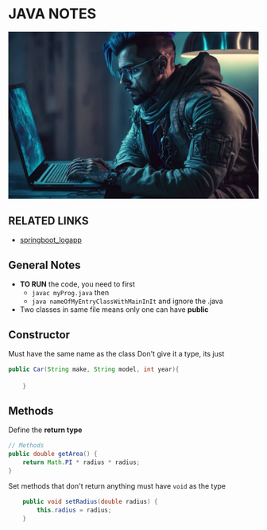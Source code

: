 # JAVA NOTES

![](image.png)

## RELATED LINKS 
  
- [springboot_logapp](https://github.com/murchie85/springboot_logapp)


## General Notes  

- **TO RUN** the code, you need to first 
    - `javac myProg.java` then
    - `java nameOfMyEntryClassWithMainInIt` and ignore the .java  
- Two classes in same file means only one can have **public**




## Constructor 

Must have the same name as the class
Don't give it a type, its just 


```java
public Car(String make, String model, int year){

	}
```


## Methods

Define the **return type**

```java
// Methods
public double getArea() {
    return Math.PI * radius * radius;
}
```


Set methods that don't return anything must have `void` as the type 

```java
    public void setRadius(double radius) {
        this.radius = radius;
    }
```
